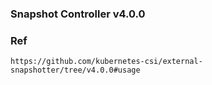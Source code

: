 ### Snapshot Controller v4.0.0
### Ref
```
https://github.com/kubernetes-csi/external-snapshotter/tree/v4.0.0#usage
```
